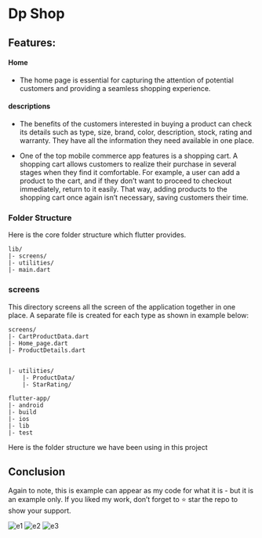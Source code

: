 # Dp Shop

##  Features:

#### Home
* The home page is essential for capturing the attention of potential customers and providing a seamless shopping experience.

####  descriptions
* The benefits of the customers interested in buying a product can check its details such as type, size, brand, color, description, stock, rating and warranty. They have all the information they need available in one place.

* One of the top mobile commerce app features is a shopping cart. A shopping cart allows customers to realize their purchase in several stages when they find it comfortable. For example, a user can add a product to the cart, and if they don’t want to proceed to checkout immediately, return to it easily. That way, adding products to the shopping cart once again isn’t necessary, saving customers their time.

### Folder Structure
Here is the core folder structure which flutter provides.


```
lib/
|- screens/
|- utilities/
|- main.dart
```

### screens

This directory screens all the screen of the application together in one place. A separate file is created for each type as shown in example below:

```
screens/
|- CartProductData.dart
|- Home_page.dart
|- ProductDetails.dart
```

```

|- utilities/
    |- ProductData/
    |- StarRating/

```
```
flutter-app/
|- android
|- build
|- ios
|- lib
|- test
```

Here is the folder structure we have been using in this project


## Conclusion

Again to note, this is example can appear as my code for what it is - but it is an example only. If you liked my work, don’t forget to ⭐ star the repo to show your support.



![e1](https://github.com/divyansiranpariya/Dp_Shope/assets/154776848/412f7f83-817a-405e-bd9c-25fc532b1d16)
![e2](https://github.com/divyansiranpariya/Dp_Shope/assets/154776848/c496c732-c592-4f11-9b34-bd050e64bd32)
![e3](https://github.com/divyansiranpariya/Dp_Shope/assets/154776848/17b03317-ba74-440c-b790-9c41ed5f18fe)
